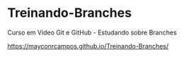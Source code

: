 # Treinando-Branches
 Curso em Video Git e GitHub - Estudando sobre Branches
 
 
 https://mayconrcampos.github.io/Treinando-Branches/
